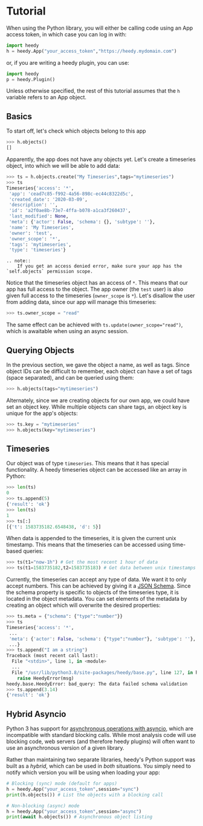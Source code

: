# Tutorial


When using the Python library, you will either be calling code using an App access token, in which case you can log in with:
```python
import heedy
h = heedy.App("your_access_token","https://heedy.mydomain.com")
```
or, if you are writing a heedy plugin, you can use:
```python
import heedy
p = heedy.Plugin()
```

Unless otherwise specified, the rest of this tutorial assumes that the `h` variable refers to an App object.

## Basics

To start off, let's check which objects belong to this app

```python
>>> h.objects()
[]
```

Apparently, the app does not have any objects yet. Let's create a timeseries object,
into which we will be able to add data:
```python
>>> ts = h.objects.create("My Timeseries",tags="mytimeseries")
>>> ts
Timeseries{'access': '*',
 'app': 'cead7c85-f992-4a56-898c-ec44c8322d5c',
 'created_date': '2020-03-09',
 'description': '',
 'id': 'a2f0ae8b-73e7-4ffa-b078-a1ca3f260437',
 'last_modified': None,
 'meta': {'actor': False, 'schema': {}, 'subtype': ''},
 'name': 'My Timeseries',
 'owner': 'test',
 'owner_scope': '*',
 'tags': 'mytimeseries',
 'type': 'timeseries'}
```

```eval_rst
.. note::
    If you get an access denied error, make sure your app has the `self.objects` permission scope.
```


Notice that the timeseries object has an access of `*`. This means that our app has full access to the object. The app owner (the `test` user) is also given full access to the timeseries (`owner_scope` is `*`). Let's disallow the user from adding data, since our app will manage this timeseries:
```python
>>> ts.owner_scope = "read"
```
The same effect can be achieved with `ts.update(owner_scope="read")`, which is awaitable when using an async session.

## Querying Objects

In the previous section, we gave the object a name, as well as tags. Since object IDs can be difficult to remember, each object can have a set of tags (space separated), and can be queried using them:
```python
>>> h.objects(tags="mytimeseries")
```
Alternately, since we are creating objects for our own app, we could have set an object key. While multiple objects can share tags, an object key is unique for the app's objects:
```python
>>> ts.key = "mytimeseries"
>>> h.objects(key="mytimeseries")
```

## Timeseries

Our object was of type `timeseries`. This means that it has special functionality. A heedy timeseries object can be accessed like an array in Python:
```python
>>> len(ts)
0
>>> ts.append(5)
{'result': 'ok'}
>>> len(ts)
1
>>> ts[:]
[{'t': 1583735182.6548438, 'd': 5}]
```

When data is appended to the timeseries, it is given the current unix timestamp. This means that the timeseries can be accessed using time-based queries:
```python
>>> ts(t1="now-1h") # Get the most recent 1 hour of data
>>> ts(t1=1583735182,t2=1583735183) # Get data between unix timestamps
```

Currently, the timeseries can accept any type of data. We want it to only accept numbers.
This can be achieved by giving it a [JSON Schema](https://json-schema.org/).
Since the schema property is specific to objects of the timeseries type, it is located in the object metadata. You can set elements of the metadata by creating an object which will overwrite the desired properties:

```python
>>> ts.meta = {"schema": {"type":"number"}}
>>> ts
Timeseries{'access': '*',
 ...
 'meta': {'actor': False, 'schema': {"type":"number"}, 'subtype': ''},
 ...}
>>> ts.append("I am a string")
Traceback (most recent call last):
  File "<stdin>", line 1, in <module>
  ...
  File "/usr/lib/python3.8/site-packages/heedy/base.py", line 127, in handleResponse
    raise HeedyError(msg)
heedy.base.HeedyError: bad_query: The data failed schema validation
>>> ts.append(3.14)
{'result': 'ok'}
```

## Hybrid Asyncio

Python 3 has support for [asynchronous operations with asyncio](https://docs.python.org/3/library/asyncio.html), which are incompatible with standard blocking calls.
While most analysis code will use blocking code, web servers (and therefore heedy plugins) will often want to use an asynchronous version of a given library.

Rather than maintaining two separate libraries, heedy's Python support was built as a *hybrid*, which can be used in *both* situations. You simply need to notify which version you will be using when loading your app:

```python
# Blocking (sync) mode (default for apps)
h = heedy.App("your_access_token",session="sync")
print(h.objects()) # List the objects with a blocking call

# Non-blocking (async) mode
h = heedy.App("your_access_token",session="async")
print(await h.objects()) # Asynchronous object listing
```